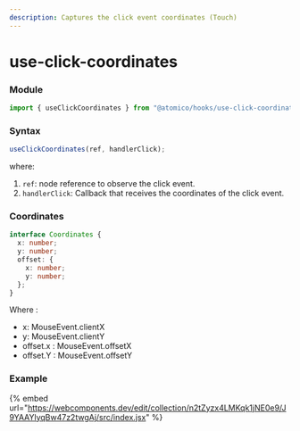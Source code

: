 ```yaml
---
description: Captures the click event coordinates (Touch)
---
```


# use-click-coordinates

### Module

```javascript
import { useClickCoordinates } from "@atomico/hooks/use-click-coordinates";
```

### Syntax

```javascript
useClickCoordinates(ref, handlerClick);
```

where:

1. `ref`: node reference to observe the click event.
2. `handlerClick`: Callback that receives the coordinates of the click event.

### Coordinates

```typescript
interface Coordinates {
  x: number;
  y: number;
  offset: {
    x: number;
    y: number;
  };
}
```

Where :

* x: MouseEvent.clientX
* y: MouseEvent.clientY
* offset.x : MouseEvent.offsetX
* offset.Y : MouseEvent.offsetY

### Example

{% embed url="https://webcomponents.dev/edit/collection/n2tZyzx4LMKqk1jNE0e9/J9YAAYlyqBw47z2twgAj/src/index.jsx" %}



